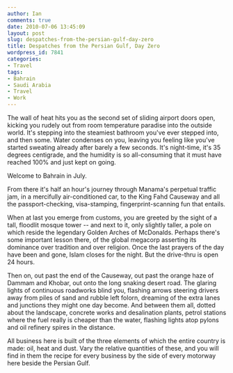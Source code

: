 ```yaml
---
author: Ian
comments: true
date: 2010-07-06 13:45:09
layout: post
slug: despatches-from-the-persian-gulf-day-zero
title: Despatches from the Persian Gulf, Day Zero
wordpress_id: 7841
categories:
- Travel
tags:
- Bahrain
- Saudi Arabia
- Travel
- Work
---
```


The wall of heat hits you as the second set of sliding airport doors open, kicking you rudely out from room temperature paradise into the outside world.  It's stepping into the steamiest bathroom you've ever stepped into, and then some.  Water condenses on you, leaving you feeling like you've started sweating already after barely a few seconds.  It's night-time, it's 35 degrees centigrade, and the humidity is so all-consuming that it must have reached 100% and just kept on going.

Welcome to Bahrain in July.

From there it's half an hour's journey through Manama's perpetual traffic jam, in a mercifully air-conditioned car, to the King Fahd Causeway and all the passport-checking, visa-stamping, fingerprint-scanning fun that entails.

When at last you emerge from customs, you are greeted by the sight of a tall, floodlit mosque tower -- and next to it, only slightly taller, a pole on which reside the legendary Golden Arches of McDonalds.  Perhaps there's some important lesson there, of the global megacorp asserting its dominance over tradition and over religion.  Once the last prayers of the day have been and gone, Islam closes for the night.  But the drive-thru is open 24 hours.

Then on, out past the end of the Causeway, out past the orange haze of Dammam and Khobar, out onto the long snaking desert road.  The glaring lights of continuous roadworks blind you, flashing arrows steering drivers away from piles of sand and rubble left folorn, dreaming of the extra lanes and junctions they might one day become.  And between them all, dotted about the landscape, concrete works and desalination plants, petrol stations where the fuel really is cheaper than the water, flashing lights atop pylons and oil refinery spires in the distance.

All business here is built of the three elements of which the entire country is made: oil, heat and dust.  Vary the relative quantities of these, and you will find in them the recipe for every business by the side of every motorway here beside the Persian Gulf.



